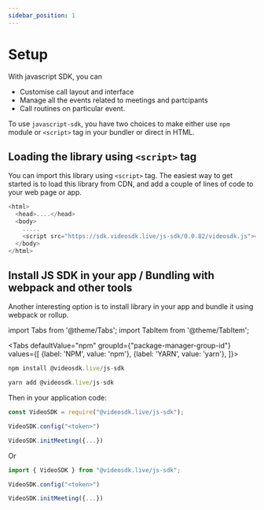 ```yaml
---
sidebar_position: 1
---
```


# Setup

With javascript SDK, you can

- Customise call layout and interface
- Manage all the events related to meetings and partcipants
- Call routines on particular event.

To use `javascript-sdk`, you have two choices to make either use `npm` module or `<script>` tag in your bundler or direct in HTML.

## Loading the library using `<script>` tag

You can import this library using `<script>` tag. The easiest way to get started is to load this library from CDN, and add a couple of lines of code to your web page or app.

```js {5} title="Load JS SDK in your app"
<html>
  <head>....</head>
  <body>
    .....
    <script src="https://sdk.videosdk.live/js-sdk/0.0.82/videosdk.js"></script>
  </body>
</html>
```

## Install JS SDK in your app / Bundling with webpack and other tools

Another interesting option is to install library in your app and bundle it using webpack or rollup.

import Tabs from '@theme/Tabs';
import TabItem from '@theme/TabItem';

<Tabs
defaultValue="npm"
groupId={"package-manager-group-id"}
values={[
{label: 'NPM', value: 'npm'},
{label: 'YARN', value: 'yarn'},
]}>
<TabItem value="npm">

```js
npm install @videosdk.live/js-sdk
```

</TabItem>
<TabItem value="yarn">

```js
yarn add @videosdk.live/js-sdk
```

</TabItem>
</Tabs>

Then in your application code:

```js title="Webpack/node-style require"
const VideoSDK = require("@videosdk.live/js-sdk");

VideoSDK.config("<token>")

VideoSDK.initMeeting({...})
```

Or

```js title="ES6 import"
import { VideoSDK } from "@videosdk.live/js-sdk";

VideoSDK.config("<token>")

VideoSDK.initMeeting({...})
```
